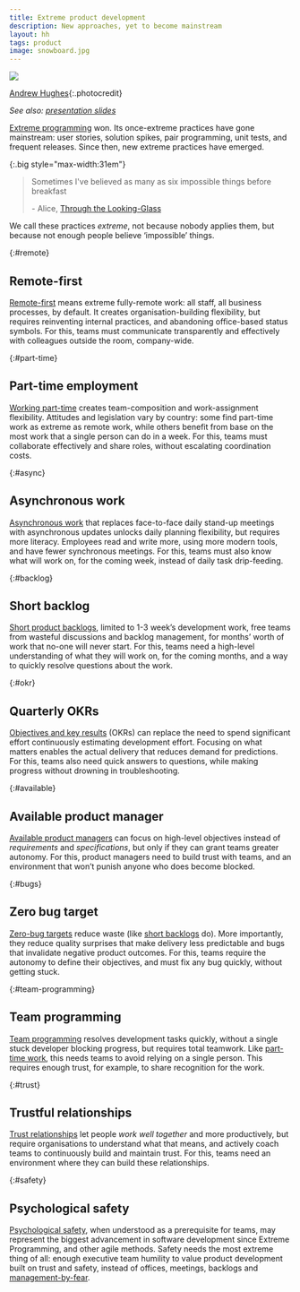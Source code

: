 ```yaml
---
title: Extreme product development
description: New approaches, yet to become mainstream
layout: hh
tags: product
image: snowboard.jpg
---
```


![](snowboard.jpg)

[Andrew Hughes](https://unsplash.com/photos/xrdI3SzgOAo){:.photocredit}

<!-- 
1. Remote-first
2. ✅ Part-time employment
3. Asynchronous work
4. ✅ Short backlog
5. Quarterly OKRs
6. ✅ Available product manager
7. ✅ Zero bug target
8. Team programming
9. Trustful relationships
10. Psychological safety
-->

_See also: [presentation slides](/presentations/extreme-product)_

[Extreme programming](http://www.extremeprogramming.org) won.
Its once-extreme practices have gone mainstream:
user stories, solution spikes, pair programming, unit tests, and frequent releases.
Since then, new extreme practices have emerged.

{:.big style="max-width:31em"}
> Sometimes I've believed as many as six impossible things before breakfast
>
> \- Alice,
> [Through the Looking-Glass](https://en.wikiquote.org/wiki/Through_the_Looking-Glass#Chapter_5:_Wool_and_Water)

We call these practices _extreme_, not because nobody applies them,
but because not enough people believe ‘impossible’ things.

{:#remote}
## Remote-first

[Remote-first](https://remote.com/blog/remote-first)
means extreme fully-remote work:
all staff, all business processes, by default.
It creates organisation-building flexibility,
but requires reinventing internal practices,
and abandoning office-based status symbols.
For this, teams must communicate transparently and effectively with colleagues outside the room,
company-wide.

{:#part-time}
## Part-time employment

[Working part-time](part-time) creates team-composition and work-assignment flexibility.
Attitudes and legislation vary by country:
some find part-time work as extreme as remote work,
while others benefit from base on the most work that a single person can do in a week.
For this, teams must collaborate effectively and share roles,
without escalating coordination costs.

{:#async}
## Asynchronous work

[Asynchronous work](https://miro.com/blog/asynchronous-work-guide/)
that replaces face-to-face daily stand-up meetings with asynchronous updates
unlocks daily planning flexibility,
but requires more literacy.
Employees read and write more,
using more modern tools,
and have fewer synchronous meetings.
For this, teams must also know what will work on, for the coming week,
instead of daily task drip-feeding.

{:#backlog}
## Short backlog

[Short product backlogs](backlog-shrinkage),
limited to 1-3 week’s development work,
free teams from wasteful discussions and backlog management,
for months’ worth of work that no-one will never start.
For this, teams need a high-level understanding of what they will work on,
for the coming months, and a way to quickly resolve questions about the work.

{:#okr}
## Quarterly OKRs

[Objectives and key results](https://www.oreilly.com/content/introduction-to-okrs/) (OKRs)
can replace the need to spend significant effort continuously estimating development effort.
Focusing on what matters enables the actual delivery that reduces demand for predictions.
For this, teams also need quick answers to questions,
while making progress without drowning in troubleshooting.

{:#available}
## Available product manager

[Available product managers](two-minute-rule)
can focus on high-level objectives instead of _requirements_ and _specifications_,
but only if they can grant teams greater autonomy.
For this, product managers need to build trust with teams,
and an environment that won’t punish anyone who does become blocked.

{:#bugs}
## Zero bug target

[Zero-bug targets](zero-bug-policy) reduce waste (like [short backlogs](#backlog) do).
More importantly, they reduce quality surprises that make delivery less predictable
and bugs that invalidate negative product outcomes.
For this, teams require the autonomy to define their objectives,
and must fix any bug quickly, without getting stuck.

{:#team-programming}
## Team programming

[Team programming](https://en.wikipedia.org/wiki/Team_programming)
resolves development tasks quickly, without a single stuck developer blocking progress,
but requires total teamwork.
Like [part-time work](#part-time), this needs teams to avoid relying on a single person.
This requires enough trust, for example, to share recognition for the work.

{:#trust}
## Trustful relationships

[Trust relationships](https://scand.com/company/blog/how-to-build-a-successful-distributed-software-development-team/)
let people _work well together_ and more productively,
but require organisations to understand what that means,
and actively coach teams to continuously build and maintain trust.
For this, teams need an environment where they can build these relationships.

{:#safety}
## Psychological safety

[Psychological safety](https://en.wikipedia.org/wiki/Psychological_safety),
when understood as a prerequisite for teams,
may represent the biggest advancement in software development since Extreme Programming,
and other agile methods.
Safety needs the most extreme thing of all: 
enough executive team humility to value product development built on trust and safety, 
instead of offices, meetings, backlogs and
[management-by-fear](https://www.entrepreneur.com/leadership/unveiling-the-link-between-fear-based-management-and/452744).
